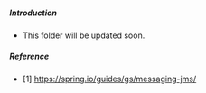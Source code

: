 ##### Introduction
- This folder will be updated soon. 

##### Reference
- [1] https://spring.io/guides/gs/messaging-jms/